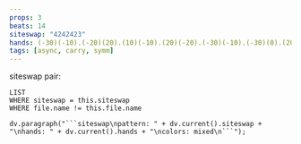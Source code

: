 ```yaml
---
props: 3
beats: 14
siteswap: "4242423"
hands: (-30)(-10).(-20)(20).(10)(-10).(20)(-20).(-30)(-10).(-30)(0).(20)(-10).
tags: [async, carry, symm]
---
```


siteswap pair:
```dataview
LIST
WHERE siteswap = this.siteswap
WHERE file.name != this.file.name
```
```dataviewjs
dv.paragraph("```siteswap\npattern: " + dv.current().siteswap + "\nhands: " + dv.current().hands + "\ncolors: mixed\n```");
```

